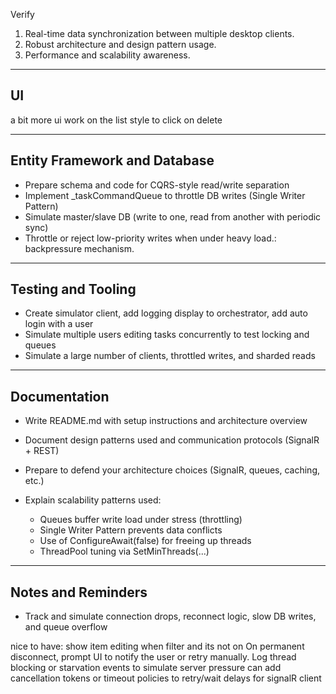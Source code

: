 

Verify

1.	Real-time data synchronization between multiple desktop clients.
2.	Robust architecture and design pattern usage.
3.	Performance and scalability awareness.

---

## UI

a bit more ui work on the list
style to click on delete

---

## Entity Framework and Database

* Prepare schema and code for CQRS-style read/write separation 
* Implement \_taskCommandQueue to throttle DB writes (Single Writer Pattern)
* Simulate master/slave DB (write to one, read from another with periodic sync)
* Throttle or reject low-priority writes when under heavy load.: backpressure mechanism.

---

## Testing and Tooling

* Create simulator client, add logging display to orchestrator, add auto login with a user
* Simulate multiple users editing tasks concurrently to test locking and queues
* Simulate a large number of clients, throttled writes, and sharded reads

---

## Documentation

* Write README.md with setup instructions and architecture overview
* Document design patterns used and communication protocols (SignalR + REST)
* Prepare to defend your architecture choices (SignalR, queues, caching, etc.)
* Explain scalability patterns used:

  * Queues buffer write load under stress (throttling)
  * Single Writer Pattern prevents data conflicts
  * Use of ConfigureAwait(false) for freeing up threads
  * ThreadPool tuning via SetMinThreads(...)

---

## Notes and Reminders

* Track and simulate connection drops, reconnect logic, slow DB writes, and queue overflow


nice to have:
show item editing when filter and its not on
On permanent disconnect, prompt UI to notify the user or retry manually.
Log thread blocking or starvation events to simulate server pressure
can add cancellation tokens or timeout policies to retry/wait delays for signalR client